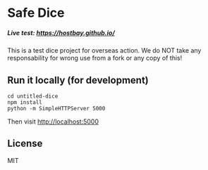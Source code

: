 # Safe Dice

##### Live test: https://hostbay.github.io/

This is a test dice project for overseas action. We do NOT take any responsability for wrong use from a fork or any copy of this!

## Run it locally (for development)

    cd untitled-dice
    npm install
    python -m SimpleHTTPServer 5000

Then visit <http://localhost:5000>

## License

MIT
